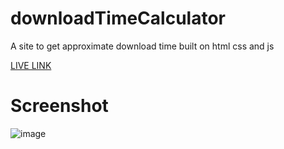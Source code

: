 # downloadTimeCalculator
A site to get approximate download time
built on html css and js

[LIVE LINK](https://adithyapaib.github.io/downloadTimeCalculator/)

# Screenshot
![image](https://user-images.githubusercontent.com/37355997/135632298-28710886-41df-4c88-92c5-b32658414e26.png)

